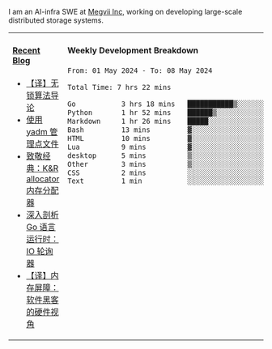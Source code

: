 I am an AI-infra SWE at [Megvii Inc](https://en.megvii.com/), working on developing large-scale distributed storage systems.

<table width="960px">
<tr>
<td valign="top" width="50%">

#### <a href="https://www.kongjun18.me" target="_blank">Recent Blog</a>

<!-- BLOG-POST-LIST:START -->
- [【译】无锁算法导论](https://kongjun18.github.io/posts/2023/07/14/)
- [使用 yadm 管理点文件](https://kongjun18.github.io/posts/2023/04/07/)
- [致敬经典：K&amp;R allocator 内存分配器](https://kongjun18.github.io/posts/2022/12/12/)
- [深入剖析 Go 语言运行时：IO 轮询器](https://kongjun18.github.io/posts/2022/11/21/)
- [【译】内存屏障：软件黑客的硬件视角](https://kongjun18.github.io/posts/2022/11/03/)
<!-- BLOG-POST-LIST:END -->

</td>
<td valign="top" width="50%">

#### Weekly Development Breakdown

<!--START_SECTION:waka-->

```txt
From: 01 May 2024 - To: 08 May 2024

Total Time: 7 hrs 22 mins

Go           3 hrs 18 mins   ███████████▒░░░░░░░░░░░░░   44.81 %
Python       1 hr 52 mins    ██████▒░░░░░░░░░░░░░░░░░░   25.48 %
Markdown     1 hr 26 mins    █████░░░░░░░░░░░░░░░░░░░░   19.46 %
Bash         13 mins         ▓░░░░░░░░░░░░░░░░░░░░░░░░   03.04 %
HTML         10 mins         ▓░░░░░░░░░░░░░░░░░░░░░░░░   02.27 %
Lua          9 mins          ▓░░░░░░░░░░░░░░░░░░░░░░░░   02.09 %
desktop      5 mins          ▒░░░░░░░░░░░░░░░░░░░░░░░░   01.14 %
Other        3 mins          ▒░░░░░░░░░░░░░░░░░░░░░░░░   00.74 %
CSS          2 mins          ░░░░░░░░░░░░░░░░░░░░░░░░░   00.52 %
Text         1 min           ░░░░░░░░░░░░░░░░░░░░░░░░░   00.37 %
```

<!--END_SECTION:waka-->
</td>
</tr>

</table>
